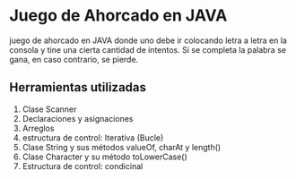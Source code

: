 # Juego de Ahorcado en JAVA

juego de ahorcado en JAVA  donde uno debe ir colocando letra a letra en la consola y tine una cierta cantidad de intentos. Si se completa la palabra se gana, en caso contrario, se pierde.

## Herramientas utilizadas

1. Clase Scanner
2. Declaraciones y asignaciones
3. Arreglos
4. estructura de control: Iterativa (Bucle)
5. Clase String y sus métodos valueOf, charAt y length()
6. Clase Character y su método toLowerCase()
7. Estructura de control: condicinal
